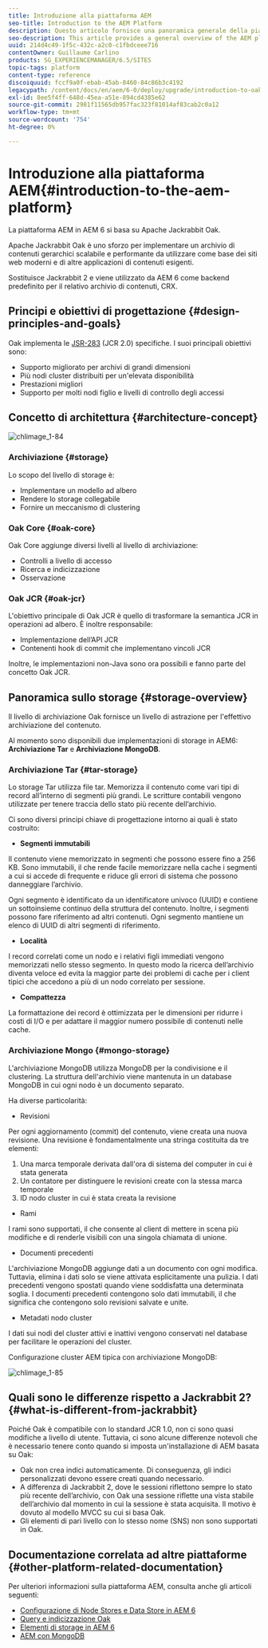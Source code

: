 ```yaml
---
title: Introduzione alla piattaforma AEM
seo-title: Introduction to the AEM Platform
description: Questo articolo fornisce una panoramica generale della piattaforma AEM e dei suoi componenti più importanti.
seo-description: This article provides a general overview of the AEM platform and its most important components.
uuid: 214d4c49-1f5c-432c-a2c0-c1fbdceee716
contentOwner: Guillaume Carlino
products: SG_EXPERIENCEMANAGER/6.5/SITES
topic-tags: platform
content-type: reference
discoiquuid: fccf9a0f-ebab-45ab-8460-84c86b3c4192
legacypath: /content/docs/en/aem/6-0/deploy/upgrade/introduction-to-oak
exl-id: 8ee5f4ff-648d-45ea-a51e-894cd4385e62
source-git-commit: 2981f11565db957fac323f81014af83cab2c0a12
workflow-type: tm+mt
source-wordcount: '754'
ht-degree: 0%

---
```


# Introduzione alla piattaforma AEM{#introduction-to-the-aem-platform}

La piattaforma AEM in AEM 6 si basa su Apache Jackrabbit Oak.

Apache Jackrabbit Oak è uno sforzo per implementare un archivio di contenuti gerarchici scalabile e performante da utilizzare come base dei siti web moderni e di altre applicazioni di contenuti esigenti.

Sostituisce Jackrabbit 2 e viene utilizzato da AEM 6 come backend predefinito per il relativo archivio di contenuti, CRX.

## Principi e obiettivi di progettazione {#design-principles-and-goals}

Oak implementa le [JSR-283](https://jcp.org/en/jsr/detail?id=283) (JCR 2.0) specifiche. I suoi principali obiettivi sono:

* Supporto migliorato per archivi di grandi dimensioni
* Più nodi cluster distribuiti per un&#39;elevata disponibilità
* Prestazioni migliori
* Supporto per molti nodi figlio e livelli di controllo degli accessi

## Concetto di architettura {#architecture-concept}

![chlimage_1-84](assets/chlimage_1-84.png)

### Archiviazione {#storage}

Lo scopo del livello di storage è:

* Implementare un modello ad albero
* Rendere lo storage collegabile
* Fornire un meccanismo di clustering

### Oak Core {#oak-core}

Oak Core aggiunge diversi livelli al livello di archiviazione:

* Controlli a livello di accesso
* Ricerca e indicizzazione
* Osservazione

### Oak JCR {#oak-jcr}

L&#39;obiettivo principale di Oak JCR è quello di trasformare la semantica JCR in operazioni ad albero. È inoltre responsabile:

* Implementazione dell’API JCR
* Contenenti hook di commit che implementano vincoli JCR

Inoltre, le implementazioni non-Java sono ora possibili e fanno parte del concetto Oak JCR.

## Panoramica sullo storage {#storage-overview}

Il livello di archiviazione Oak fornisce un livello di astrazione per l&#39;effettivo archiviazione del contenuto.

Al momento sono disponibili due implementazioni di storage in AEM6: **Archiviazione Tar** e **Archiviazione MongoDB**.

### Archiviazione Tar {#tar-storage}

Lo storage Tar utilizza file tar. Memorizza il contenuto come vari tipi di record all’interno di segmenti più grandi. Le scritture contabili vengono utilizzate per tenere traccia dello stato più recente dell’archivio.

Ci sono diversi principi chiave di progettazione intorno ai quali è stato costruito:

* **Segmenti immutabili**

Il contenuto viene memorizzato in segmenti che possono essere fino a 256 KB. Sono immutabili, il che rende facile memorizzare nella cache i segmenti a cui si accede di frequente e riduce gli errori di sistema che possono danneggiare l’archivio.

Ogni segmento è identificato da un identificatore univoco (UUID) e contiene un sottoinsieme continuo della struttura del contenuto. Inoltre, i segmenti possono fare riferimento ad altri contenuti. Ogni segmento mantiene un elenco di UUID di altri segmenti di riferimento.

* **Località**

I record correlati come un nodo e i relativi figli immediati vengono memorizzati nello stesso segmento. In questo modo la ricerca dell’archivio diventa veloce ed evita la maggior parte dei problemi di cache per i client tipici che accedono a più di un nodo correlato per sessione.

* **Compattezza**

La formattazione dei record è ottimizzata per le dimensioni per ridurre i costi di I/O e per adattare il maggior numero possibile di contenuti nelle cache.

### Archiviazione Mongo {#mongo-storage}

L&#39;archiviazione MongoDB utilizza MongoDB per la condivisione e il clustering. La struttura dell&#39;archivio viene mantenuta in un database MongoDB in cui ogni nodo è un documento separato.

Ha diverse particolarità:

* Revisioni

Per ogni aggiornamento (commit) del contenuto, viene creata una nuova revisione. Una revisione è fondamentalmente una stringa costituita da tre elementi:

1. Una marca temporale derivata dall&#39;ora di sistema del computer in cui è stata generata
1. Un contatore per distinguere le revisioni create con la stessa marca temporale
1. ID nodo cluster in cui è stata creata la revisione

* Rami

I rami sono supportati, il che consente al client di mettere in scena più modifiche e di renderle visibili con una singola chiamata di unione.

* Documenti precedenti

L&#39;archiviazione MongoDB aggiunge dati a un documento con ogni modifica. Tuttavia, elimina i dati solo se viene attivata esplicitamente una pulizia. I dati precedenti vengono spostati quando viene soddisfatta una determinata soglia. I documenti precedenti contengono solo dati immutabili, il che significa che contengono solo revisioni salvate e unite.

* Metadati nodo cluster

I dati sui nodi del cluster attivi e inattivi vengono conservati nel database per facilitare le operazioni del cluster.

Configurazione cluster AEM tipica con archiviazione MongoDB:

![chlimage_1-85](assets/chlimage_1-85.png)

## Quali sono le differenze rispetto a Jackrabbit 2? {#what-is-different-from-jackrabbit}

Poiché Oak è compatibile con lo standard JCR 1.0, non ci sono quasi modifiche a livello di utente. Tuttavia, ci sono alcune differenze notevoli che è necessario tenere conto quando si imposta un&#39;installazione di AEM basata su Oak:

* Oak non crea indici automaticamente. Di conseguenza, gli indici personalizzati devono essere creati quando necessario.
* A differenza di Jackrabbit 2, dove le sessioni riflettono sempre lo stato più recente dell’archivio, con Oak una sessione riflette una vista stabile dell’archivio dal momento in cui la sessione è stata acquisita. Il motivo è dovuto al modello MVCC su cui si basa Oak.
* Gli elementi di pari livello con lo stesso nome (SNS) non sono supportati in Oak.

## Documentazione correlata ad altre piattaforme {#other-platform-related-documentation}

Per ulteriori informazioni sulla piattaforma AEM, consulta anche gli articoli seguenti:

* [Configurazione di Node Stores e Data Store in AEM 6](/help/sites-deploying/data-store-config.md)
* [Query e indicizzazione Oak](/help/sites-deploying/queries-and-indexing.md)
* [Elementi di storage in AEM 6](/help/sites-deploying/storage-elements-in-aem-6.md)
* [AEM con MongoDB](/help/sites-deploying/aem-with-mongodb.md)

